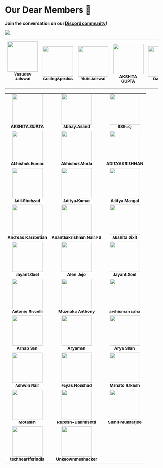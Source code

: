 # Our Dear Members 🤝

 **Join the conversation on our [Discord community](https://discord.gg/wXFWgsAuzR)!**

<img src="https://user-images.githubusercontent.com/85981735/130237213-e8a8204e-6ddd-4665-87cc-07f15baa4185.png">

<!-- ALL-CONTRIBUTORS-LIST:START - Do not remove or modify this section -->
<!-- prettier-ignore-start -->
<!-- markdownlint-disable -->
<!-- ALL-CONTRIBUTORS-LIST:START - Do not remove or modify this section -->
<!-- prettier-ignore-start -->
<!-- markdownlint-disable -->
<!-- ALL-CONTRIBUTORS-LIST:START - Do not remove or modify this section -->
<!-- prettier-ignore-start -->
<!-- markdownlint-disable -->
<table>
  <tr>
    <td align="center"><a href="https://vasudevjaiswal.com"><img src="https://avatars.githubusercontent.com/u/85981735?v=4?s=100" width="100px;" alt=""/><br /><sub><b>Vasudev Jaiswal</b></sub></a><br />
    
</a></td>

<td align="center"><a href="https://codingspecies.github.io/MeAndMyApps/"><img src="https://avatars.githubusercontent.com/u/70807500?v=4?s=100" width="100px;" alt=""/><br /><sub><b>CodingSpecies</b></sub></a><br />


<td align="center"><a href="https://github.com/RidhiJaiswal"><img src="https://avatars.githubusercontent.com/u/87558815?v=4?s=100" width="100px;" alt=""/><br /><sub><b>RidhiJaiswal</b></sub></a><br />


<!-- AKSHITA GUPTA -->
<td align="center"><a href="https://github.com/akshitagupta15june
"><img src="https://avatars.githubusercontent.com/u/57909583?v=4" width="100px;" alt=""/><br /><sub><b>AKSHITA GUPTA</b></sub></a><br />


<!-- David Leal -->
<td align="center"><a href="https://github.com/Panquesito7
"><img src="https://avatars.githubusercontent.com/u/51391473?v=4" width="100px;" alt=""/><br /><sub><b>
David Leal</b></sub></a><br />

<!-- Avatar
:octocat:
AvidCoder -->
<td align="center"><a href="https://github.com/AvidCoder101
"><img src="https://avatars.githubusercontent.com/u/70807684?v=4" width="100px;" alt=""/><br /><sub><b>

AvidCoder</b></sub></a><br />

</tr>
</table>


<!-- Members STart section  -->


<table>
<tr>


<!-- AKSHITA GUPTA -->
<td align="center"><a href="https://github.com/akshitagupta15june
"><img src="https://avatars.githubusercontent.com/u/57909583?v=4" width="100px;" alt=""/><br /><sub><b>AKSHITA GUPTA</b></sub></a><br />



<!-- Abhay Anand -->
<td align="center"><a href="https://github.com/Abhay0809"><img src="https://avatars.githubusercontent.com/u/48680107?v=4" width="100px;" alt=""/><br /><sub><b>
Abhay Anand</b></sub></a><br />

<!-- 889-dj -->
<td align="center"><a href="https://github.com/889-dj"><img src="https://avatars.githubusercontent.com/u/73821023?v=4" width="100px;" alt=""/><br /><sub><b>889-dj</b></sub></a><br />
</tr>

<!-- Memebers -2_sec-->
<tr>

<!-- Abhishek Kumar -->
<td align="center"><a href="https://github.com/Abhishek-kumar09"><img src="https://avatars.githubusercontent.com/u/48255244?v=4" width="100px;" alt=""/><br /><sub><b>
Abhishek Kumar</b></sub></a><br />

<!-- Abhishek Morla -->
<td align="center"><a href="https://github.com/abhishekmorla
"><img src="https://avatars.githubusercontent.com/u/56071093?v=4" width="100px;" alt=""/><br /><sub><b>Abhishek Morla</b></sub></a><br />

<!-- ADITYAKRISHNAN -->
<td align="center"><a href="https://github.com/adi-code22
"><img src="https://avatars.githubusercontent.com/u/78801889?v=4" width="100px;" alt=""/><br /><sub><b>ADITYAKRISHNAN</b></sub></a><br />

</tr>

<!-- Members -3_sec -->
<tr>

<!-- Adil Shehzad -->
<td align="center"><a href="https://github.com/adilshehzad786
"><img src="https://avatars.githubusercontent.com/u/53600644?v=4" width="100px;" alt=""/><br /><sub><b>Adil Shehzad</b></sub></a><br />



<!-- Aditya Kumar -->
<td align="center"><a href="https://github.com/adityakmr7
"><img src="https://avatars.githubusercontent.com/u/36496640?v=4" width="100px;" alt=""/><br /><sub><b>
Aditya Kumar</b></sub></a><br />

<!-- Aditya Mangal -->
<td align="center"><a href="https://github.com/adityamangal1
"><img src="https://avatars.githubusercontent.com/u/68494604?v=4" width="100px;" alt=""/><br /><sub><b>Aditya Mangal</b></sub></a><br />

</tr>

<!-- Member - 3_sec -->
<tr>

<!-- Andreas Karabetian -->
<td align="center"><a href="https://github.com/adreaskar
"><img src="https://avatars.githubusercontent.com/u/63111742?v=4" width="100px;" alt=""/><br /><sub><b>Andreas Karabetian</b></sub></a><br />


<!-- Ananthakrishnan Nair RS -->
<td align="center"><a href="https://github.com/akrish4
"><img src="https://avatars.githubusercontent.com/u/61831021?v=4" width="100px;" alt=""/><br /><sub><b>
Ananthakrishnan Nair RS</b></sub></a><br />

<!-- Akshita Dixit -->
<td align="center"><a href="https://github.com/akshitadixit
"><img src="https://avatars.githubusercontent.com/u/56997545?v=4" width="100px;" alt=""/><br /><sub><b>Akshita Dixit</b></sub></a><br />

</tr>

<!-- Member -4_SEc -->

<tr>

<!-- Jayant Goel -->
<td align="center"><a href="http://JayantGoel001.github.io"><img src="https://avatars.githubusercontent.com/u/54479676?v=4?s=100" width="100px;" alt=""/><br /><sub><b>Jayant Goel</b></sub></a><br />


<!-- Alen Jojo -->
<td align="center"><a href="https://github.com/Alenjojo"><img src="https://avatars.githubusercontent.com/u/51394913?v=4" width="100px;" alt=""/><br /><sub><b>
Alen Jojo</b></sub></a><br />


<!-- Ankita Puri -->
<td align="center"><a href="https://github.com/ankitapuri"><img src="https://avatars.githubusercontent.com/u/54734002?v=4" width="100px;" alt=""/><br /><sub><b>Jayant Goel</b></sub></a><br />

</tr>

<!-- Member-5 SEc  -->

<tr>


<!-- Antonio Riccelli -->
<td align="center"><a href="https://github.com/Antonio-Riccelli"><img src="https://avatars.githubusercontent.com/u/39813213?v=4" width="100px;" alt=""/><br /><sub><b>
Antonio Riccelli</b></sub></a><br />


<!-- Muonaka Anthony -->
<td align="center"><a href="https://github.com/Antonynans"><img src="https://avatars.githubusercontent.com/u/40110972?v=4" width="100px;" alt=""/><br /><sub><b>
Muonaka Anthony</b></sub></a><br />


<!-- archisman saha -->
<td align="center"><a href="https://github.com/archismansaha"><img src="https://avatars.githubusercontent.com/u/76175105?v=4" width="100px;" alt=""/><br /><sub><b>archisman saha</b></sub></a><br />

<!-- Member -6 Sec  -->

<tr>



<!-- Arnab Sen -->
<td align="center"><a href="https://github.com/arnabsen1729"><img src="https://avatars.githubusercontent.com/u/51032928?v=4" width="100px;" alt=""/><br /><sub><b>
Arnab Sen</b></sub></a><br />


<!-- Aryaman -->
<td align="center"><a href="https://github.com/Aryamanz29"><img src="https://avatars.githubusercontent.com/u/56113566?v=4" width="100px;" alt=""/><br /><sub><b>
Aryaman</b></sub></a><br />



<!-- Arya Shah -->
<td align="center"><a href="https://github.com/aryashah2k"><img src="https://avatars.githubusercontent.com/u/73865728?v=4" width="100px;" alt=""/><br /><sub><b>
Arya Shah</b></sub></a><br />

</tr>

<!-- Member -7 SEc -->

<tr>


<!-- Ashwin Naird -->
<td align="center"><a href="https://github.com/Ashwin-exe"><img src="https://avatars.githubusercontent.com/u/58840757?v=4" width="100px;" alt=""/><br /><sub><b>
Ashwin Nair</b></sub></a><br />


<!-- Fayas Noushad -->
<td align="center"><a href="https://github.com/FayasNoushad"><img src="https://avatars.githubusercontent.com/u/76828314?v=4" width="100px;" alt=""/><br /><sub><b>
Fayas Noushad</b></sub></a><br />


<!-- Mahato Rakesh -->
<td align="center"><a href="https://github.com/mahatorakesh"><img src="https://avatars.githubusercontent.com/u/69909347?v=4" width="100px;" alt=""/><br /><sub><b>Mahato Rakesh</b></sub></a><br />

</tr>

<!-- Member -8 Sec  -->
<tr>

<!-- Motasim -->
<td align="center"><a href="https://github.com/motasimmakki"><img src="https://avatars.githubusercontent.com/u/44056349?v=4" width="100px;" alt=""/><br /><sub><b>Motasim</b></sub></a><br />


<!-- 
Rupesh-Darimisetti -->
<td align="center"><a href="https://github.com/mahatorakesh"><img src="https://avatars.githubusercontent.com/u/49586865?v=4" width="100px;" alt=""/><br /><sub><b>Rupesh-Darimisetti</b></sub></a><br />


<!-- 
Sumit Mukharjee-->
<td align="center"><a href="https://github.com/sumitmukharjeeeeee"><img src="https://avatars.githubusercontent.com/u/59107641?v=4" width="100px;" alt=""/><br /><sub><b>
Sumit Mukharjee</b></sub></a><br />

</tr>

<!-- Member -9 SEc  -->
<tr>


<!-- 
techheartforindia -->
<td align="center"><a href="https://github.com/https://avatars.githubusercontent.com/u/89597664?v=4"><img src="https://avatars.githubusercontent.com/u/89597664?v=4" width="100px;" alt=""/><br /><sub><b>
techheartforindia</b></sub></a><br />


<!-- 
Unknownmenhacker -->
<td align="center"><a href="https://github.com/
Unknownmenhacker"><img src="https://avatars.githubusercontent.com/u/87598244?v=4" width="100px;" alt=""/><br /><sub><b>Unknownmenhacker</b></sub></a><br />
<!-- 

</tr>
</table>

